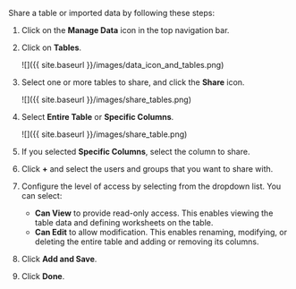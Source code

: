 Share a table or imported data by following these steps:

1. Click on the **Manage Data** icon in the top navigation bar.
2. Click on **Tables**.

    ![]({{ site.baseurl }}/images/data_icon_and_tables.png)

3. Select one or more tables to share, and click the **Share** icon.

    ![]({{ site.baseurl }}/images/share_tables.png)

4. Select **Entire Table** or **Specific Columns**.

    ![]({{ site.baseurl }}/images/share_table.png)

5. If you selected **Specific Columns**, select the column to share.
6. Click **+** and select the users and groups that you want to share with.
7. Configure the level of access by selecting from the dropdown list. You can select:
    -   **Can View** to provide read-only access. This enables viewing the table data and defining worksheets on the table.
    -   **Can Edit** to allow modification. This enables renaming, modifying, or deleting the entire table and adding or removing its columns.
8. Click **Add and Save**.
9. Click **Done**.
